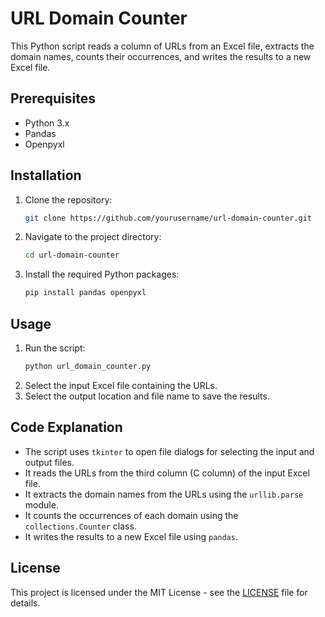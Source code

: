 # URL Domain Counter

This Python script reads a column of URLs from an Excel file, extracts the domain names, counts their occurrences, and writes the results to a new Excel file.

## Prerequisites

- Python 3.x
- Pandas
- Openpyxl

## Installation

1. Clone the repository:
   ```sh
   git clone https://github.com/yourusername/url-domain-counter.git
   ```
2. Navigate to the project directory:
   ```sh
   cd url-domain-counter
   ```
3. Install the required Python packages:
   ```sh
   pip install pandas openpyxl
   ```

## Usage

1. Run the script:
   ```sh
   python url_domain_counter.py
   ```
2. Select the input Excel file containing the URLs.
3. Select the output location and file name to save the results.

## Code Explanation

- The script uses `tkinter` to open file dialogs for selecting the input and output files.
- It reads the URLs from the third column (C column) of the input Excel file.
- It extracts the domain names from the URLs using the `urllib.parse` module.
- It counts the occurrences of each domain using the `collections.Counter` class.
- It writes the results to a new Excel file using `pandas`.

## License

This project is licensed under the MIT License - see the [LICENSE](LICENSE) file for details.
